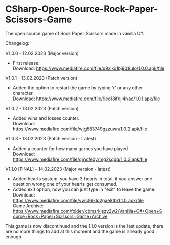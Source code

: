 # CSharp-Open-Source-Rock-Paper-Scissors-Game
The open source game of Rock Paper Scissors made in vanilla C#.

Changelog:

V1.0.0 - 12.02.2023 (Major version)
- First release.\
Download: https://www.mediafire.com/file/u9xlko1bj908ulo/1.0.0.apk/file

V1.0.1 - 13.02.2023 (Patch version)
- Added the option to restart the game by typing 'r' or any other character.\
Download: https://www.mediafire.com/file/9eo18ifrlji4hac/1.0.1.apk/file

V1.0.2 - 13.02.2023 (Patch version)
- Added wins and losses counter.\
Download: https://www.mediafire.com/file/wjg583749gzzuwn/1.0.2.apk/file

V1.0.3 - 13.02.2023 (Patch version - Latest)
- Added a counter for how many games you have played.\
Download: https://www.mediafire.com/file/gmcfe0yrmg2sgdq/1.0.3.apk/file

V1.1.0 [FINAL] - 14.02.2023 (Major version - latest)
- Added hearts system, you have 3 hearts in total, if you answer one question wrong one of your hearts get consumed.
- Added exit option, now you can just type in "exit" to leave the game.
Download: https://www.mediafire.com/file/vwc96klp2gae8tb/1.1.0.apk/file
\
Game Archive: https://www.mediafire.com/folder/cbmsrkjszy2w2/Vanilla+C#+Open+Source+Rock+Paper+Scissors+Game+Archive

This game is now discontinued and the 1.1.0 version is the last update, there are no more things to add at this moment and the game is already good enough.
